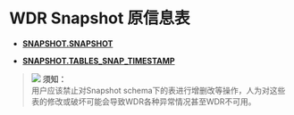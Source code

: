 # WDR Snapshot 原信息表<a name="ZH-CN_TOPIC_0245374863"></a>

-   **[SNAPSHOT.SNAPSHOT](SNAPSHOT-SNAPSHOT.md)**  

-   **[SNAPSHOT.TABLES\_SNAP\_TIMESTAMP](SNAPSHOT-TABLES_SNAP_TIMESTAMP.md)**  

>![](D:\docs\content\zh\docs\DeveloperGuide\public_sys-resources\icon-notice.png) **须知：**   
>用户应该禁止对Snapshot schema下的表进行增删改等操作，人为对这些表的修改或破坏可能会导致WDR各种异常情况甚至WDR不可用。  

